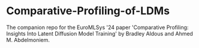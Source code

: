 # Comparative-Profiling-of-LDMs
The companion repo for the EuroMLSys '24 paper 'Comparative Profiling: Insights Into Latent Diffusion Model Training' by Bradley Aldous and Ahmed M. Abdelmoniem.
